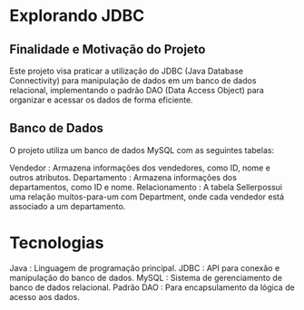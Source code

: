 # Explorando JDBC

## Finalidade e Motivação do Projeto

Este projeto visa praticar a utilização do JDBC (Java Database Connectivity) para manipulação de dados em um banco de dados relacional, implementando o padrão DAO (Data Access Object) para organizar e acessar os dados de forma eficiente.

## Banco de Dados

O projeto utiliza um banco de dados MySQL com as seguintes tabelas:

Vendedor : Armazena informações dos vendedores, como ID, nome e outros atributos.
Departamento : Armazena informações dos departamentos, como ID e nome.
Relacionamento : A tabela Sellerpossui uma relação muitos-para-um com Department, onde cada vendedor está associado a um departamento.

# Tecnologias 

Java : Linguagem de programação principal.
JDBC : API para conexão e manipulação do banco de dados.
MySQL : Sistema de gerenciamento de banco de dados relacional.
Padrão DAO : Para encapsulamento da lógica de acesso aos dados.
